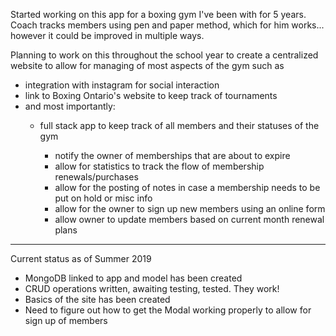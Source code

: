 Started working on this app for a boxing gym I've been with for 5 years. Coach tracks members using pen and paper method, which for him works... however it could be improved in multiple ways.

Planning to work on this throughout the school year to create a centralized website to allow for managing of most aspects of the gym such as

<ul>
  <li>integration with instagram for social interaction</li>
  <li>link to Boxing Ontario's website to keep track of tournaments</li>
  <li>and most importantly:</li>
  <ul>
    <li>full stack app to keep track of all members and their statuses of the gym</li>
    <ul>
    <li>notify the owner of memberships that are about to expire</li>
    <li>allow for statistics to track the flow of membership renewals/purchases</li>
    <li>allow for the posting of notes in case a membership needs to be put on hold or misc info</li>
    <li>allow for the owner to sign up new members using an online form</li>
      <li>allow owner to update members based on current month renewal plans</li>
    </ul>
  </ul>
</ul>
<hr />
Current status as of Summer 2019  
<ul>
<li>MongoDB linked to app and model has been created</li>
<li>CRUD operations written, awaiting testing, tested. They work!</li>
<li>Basics of the site has been created</li>
<li>Need to figure out how to get the Modal working properly to allow for sign up of members</li>
</ul>
